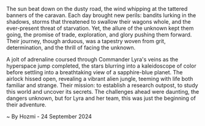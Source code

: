 
The sun beat down on the dusty road, the wind whipping at the tattered banners of the caravan. Each day brought new perils: bandits lurking in the shadows, storms that threatened to swallow their wagons whole, and the ever-present threat of starvation. Yet, the allure of the unknown kept them going, the promise of trade, exploration, and glory pushing them forward. Their journey, though arduous, was a tapestry woven from grit, determination, and the thrill of facing the unknown.

A jolt of adrenaline coursed through Commander Lyra's veins as the hyperspace jump completed, the stars blurring into a kaleidoscope of color before settling into a breathtaking view of a sapphire-blue planet. The airlock hissed open, revealing a vibrant alien jungle, teeming with life both familiar and strange. Their mission: to establish a research outpost, to study this world and uncover its secrets. The challenges ahead were daunting, the dangers unknown, but for Lyra and her team, this was just the beginning of their adventure. 

~ By Hozmi - 24 September 2024
